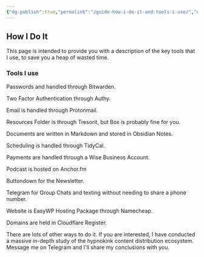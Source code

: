 ```yaml
---
{"dg-publish":true,"permalink":"/guide-how-i-do-it-and-tools-i-use/","dgHomeLink":true,"dgPassFrontmatter":false}
---
```



## How I Do It

This page is intended to provide you with a description of the key tools that I use, to save you a heap of wasted time.

### Tools I use

Passwords and handled through Bitwarden.

Two Factor Authentication through Authy.

Email is handled through Protonmail. 

Resources Folder is through Tresorit, but Box is probably fine for you.

Documents are written in Markdown and stored in Obsidian Notes.

Scheduling is handled through TidyCal.

Payments are handled through a Wise Business Account.

Podcast is hosted on Anchor.fm 

Buttondown for the Newsletter. 

Telegram for Group Chats and texting without needing to share a phone number.

Website is EasyWP Hosting Package through Namecheap.

Domains are held in Cloudflare Register.

There are lots of other ways to do it. If you are interested, I have conducted a massive in-depth study of the hypnokink content distribution ecosystem. Message me on Telegram and I'll share my conclusions with you.